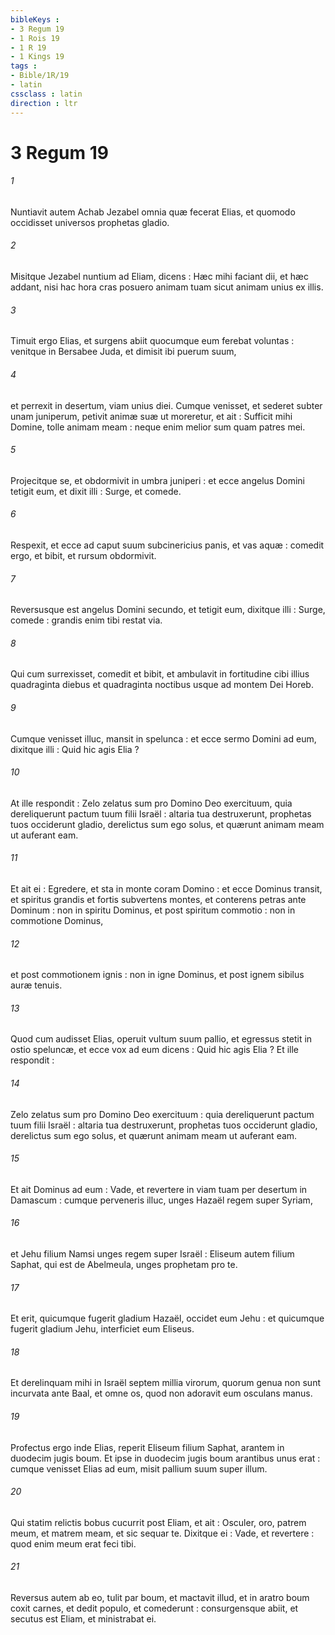```yaml
---
bibleKeys : 
- 3 Regum 19
- 1 Rois 19
- 1 R 19
- 1 Kings 19
tags : 
- Bible/1R/19
- latin
cssclass : latin
direction : ltr
---
```


# 3 Regum 19

###### 1
Nuntiavit autem Achab Jezabel omnia quæ fecerat Elias, et quomodo occidisset universos prophetas gladio.
###### 2
Misitque Jezabel nuntium ad Eliam, dicens : Hæc mihi faciant dii, et hæc addant, nisi hac hora cras posuero animam tuam sicut animam unius ex illis.
###### 3
Timuit ergo Elias, et surgens abiit quocumque eum ferebat voluntas : venitque in Bersabee Juda, et dimisit ibi puerum suum,
###### 4
et perrexit in desertum, viam unius diei. Cumque venisset, et sederet subter unam juniperum, petivit animæ suæ ut moreretur, et ait : Sufficit mihi Domine, tolle animam meam : neque enim melior sum quam patres mei.
###### 5
Projecitque se, et obdormivit in umbra juniperi : et ecce angelus Domini tetigit eum, et dixit illi : Surge, et comede.
###### 6
Respexit, et ecce ad caput suum subcinericius panis, et vas aquæ : comedit ergo, et bibit, et rursum obdormivit.
###### 7
Reversusque est angelus Domini secundo, et tetigit eum, dixitque illi : Surge, comede : grandis enim tibi restat via.
###### 8
Qui cum surrexisset, comedit et bibit, et ambulavit in fortitudine cibi illius quadraginta diebus et quadraginta noctibus usque ad montem Dei Horeb.
###### 9
Cumque venisset illuc, mansit in spelunca : et ecce sermo Domini ad eum, dixitque illi : Quid hic agis Elia ?
###### 10
At ille respondit : Zelo zelatus sum pro Domino Deo exercituum, quia dereliquerunt pactum tuum filii Israël : altaria tua destruxerunt, prophetas tuos occiderunt gladio, derelictus sum ego solus, et quærunt animam meam ut auferant eam.
###### 11
Et ait ei : Egredere, et sta in monte coram Domino : et ecce Dominus transit, et spiritus grandis et fortis subvertens montes, et conterens petras ante Dominum : non in spiritu Dominus, et post spiritum commotio : non in commotione Dominus,
###### 12
et post commotionem ignis : non in igne Dominus, et post ignem sibilus auræ tenuis.
###### 13
Quod cum audisset Elias, operuit vultum suum pallio, et egressus stetit in ostio speluncæ, et ecce vox ad eum dicens : Quid hic agis Elia ? Et ille respondit :
###### 14
Zelo zelatus sum pro Domino Deo exercituum : quia dereliquerunt pactum tuum filii Israël : altaria tua destruxerunt, prophetas tuos occiderunt gladio, derelictus sum ego solus, et quærunt animam meam ut auferant eam.
###### 15
Et ait Dominus ad eum : Vade, et revertere in viam tuam per desertum in Damascum : cumque perveneris illuc, unges Hazaël regem super Syriam,
###### 16
et Jehu filium Namsi unges regem super Israël : Eliseum autem filium Saphat, qui est de Abelmeula, unges prophetam pro te.
###### 17
Et erit, quicumque fugerit gladium Hazaël, occidet eum Jehu : et quicumque fugerit gladium Jehu, interficiet eum Eliseus.
###### 18
Et derelinquam mihi in Israël septem millia virorum, quorum genua non sunt incurvata ante Baal, et omne os, quod non adoravit eum osculans manus.
###### 19
Profectus ergo inde Elias, reperit Eliseum filium Saphat, arantem in duodecim jugis boum. Et ipse in duodecim jugis boum arantibus unus erat : cumque venisset Elias ad eum, misit pallium suum super illum.
###### 20
Qui statim relictis bobus cucurrit post Eliam, et ait : Osculer, oro, patrem meum, et matrem meam, et sic sequar te. Dixitque ei : Vade, et revertere : quod enim meum erat feci tibi.
###### 21
Reversus autem ab eo, tulit par boum, et mactavit illud, et in aratro boum coxit carnes, et dedit populo, et comederunt : consurgensque abiit, et secutus est Eliam, et ministrabat ei.
